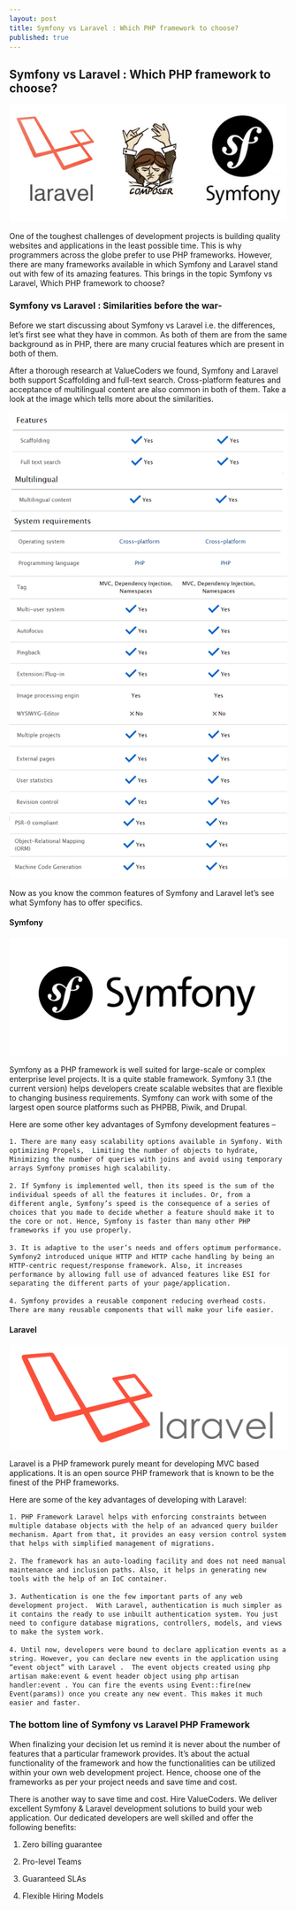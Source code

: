 ```yaml
---
layout: post
title: Symfony vs Laravel : Which PHP framework to choose?
published: true
---
```


## Symfony vs Laravel : Which PHP framework to choose?

![Symfony vs Laravel](/images/laravel-vs-symfony/symfony-vs-laravel.jpg "Symfony vs Laravel")

One of the toughest challenges of development projects is building quality websites and applications in the least possible time. This is why programmers across the globe prefer to use PHP frameworks. However, there are many frameworks available in which Symfony and Laravel stand out with few of its amazing features. This brings in the topic Symfony vs Laravel, Which PHP framework to choose?

### Symfony vs Laravel : Similarities before the war-

Before we start discussing about Symfony vs Laravel i.e. the differences, let’s first see what they have in common. As both of them are from the same background as in PHP, there are many crucial features which are present in both of them.

After a thorough research at ValueCoders we found, Symfony and Laravel both support Scaffolding and full-text search. Cross-platform features and acceptance of multilingual content are also common in both of them. Take a look at the image which tells more about the similarities.

![Symfony vs Laravel benchmarks](/images/laravel-vs-symfony/Symfony-vs-laravel-similarities-2-1.png "Symfony vs Laravel benchmarks")

Now as you know the common features of Symfony and Laravel let’s see what Symfony has to offer specifics. 

#### Symfony


![Symfony](/images/laravel-vs-symfony/Symfony-vs-Laravel-symfony_logo.png "Symfony")

Symfony as a PHP framework is well suited for large-scale or complex enterprise level projects. It is a quite stable framework. Symfony 3.1 (the current version) helps developers create scalable websites that are flexible to changing business requirements. Symfony can work with some of the largest open source platforms such as PHPBB, Piwik, and Drupal.

Here are some other key advantages of Symfony development features –

    1. There are many easy scalability options available in Symfony. With optimizing Propels,  Limiting the number of objects to hydrate, Minimizing the number of queries with joins and avoid using temporary arrays Symfony promises high scalability.

    2. If Symfony is implemented well, then its speed is the sum of the individual speeds of all the features it includes. Or, from a different angle, Symfony’s speed is the consequence of a series of choices that you made to decide whether a feature should make it to the core or not. Hence, Symfony is faster than many other PHP frameworks if you use properly.

    3. It is adaptive to the user’s needs and offers optimum performance. Symfony2 introduced unique HTTP and HTTP cache handling by being an HTTP-centric request/response framework. Also, it increases performance by allowing full use of advanced features like ESI for separating the different parts of your page/application.

    4. Symfony provides a reusable component reducing overhead costs. There are many reusable components that will make your life easier.

#### Laravel

![Laravel](/images/laravel-vs-symfony/Symfony-vs-laravel-laravel-image.png "Laravel")

Laravel is a PHP framework purely meant for developing MVC based applications. It is an open source PHP framework that is known to be the finest of the PHP frameworks.

Here are some of the key advantages of developing with Laravel:

    1. PHP Framework Laravel helps with enforcing constraints between multiple database objects with the help of an advanced query builder mechanism. Apart from that, it provides an easy version control system that helps with simplified management of migrations.

    2. The framework has an auto-loading facility and does not need manual maintenance and inclusion paths. Also, it helps in generating new tools with the help of an IoC container.

    3. Authentication is one the few important parts of any web development project.  With Laravel, authentication is much simpler as it contains the ready to use inbuilt authentication system. You just need to configure database migrations, controllers, models, and views to make the system work.

    4. Until now, developers were bound to declare application events as a string. However, you can declare new events in the application using “event object” with Laravel .  The event objects created using php artisan make:event & event header object using php artisan handler:event . You can fire the events using Event::fire(new Event(params)) once you create any new event. This makes it much easier and faster.

### The bottom line of Symfony vs Laravel PHP Framework

 When finalizing your decision let us remind it is never about the number of features that a particular framework provides. It’s about the actual functionality of the framework and how the functionalities can be utilized within your own web development project.  Hence, choose one of the frameworks as per your project needs and save time and cost.

There is another way to save time and cost. Hire  ValueCoders. We deliver excellent  Symfony & Laravel development solutions to build your web application. Our dedicated developers are well skilled and offer the following benefits:

1. Zero billing guarantee

2. Pro-level Teams

3. Guaranteed SLAs

4. Flexible Hiring Models